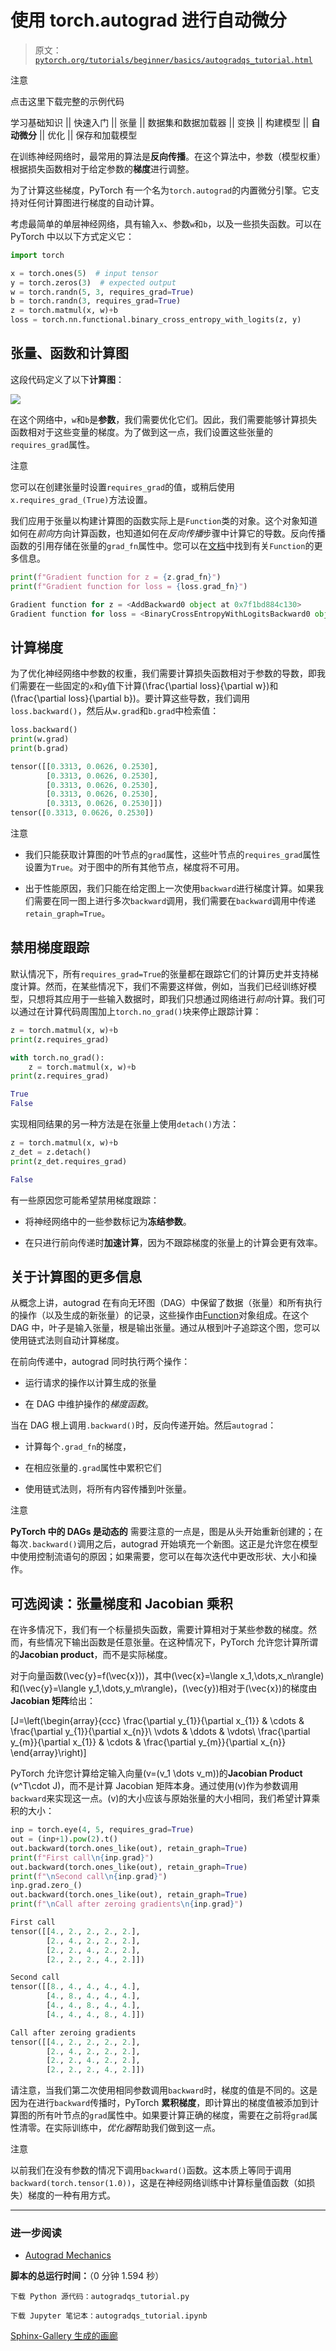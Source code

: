 # 使用 torch.autograd 进行自动微分

> 原文：[`pytorch.org/tutorials/beginner/basics/autogradqs_tutorial.html`](https://pytorch.org/tutorials/beginner/basics/autogradqs_tutorial.html)

注意

点击这里下载完整的示例代码

学习基础知识 || 快速入门 || 张量 || 数据集和数据加载器 || 变换 || 构建模型 || **自动微分** || 优化 || 保存和加载模型

在训练神经网络时，最常用的算法是**反向传播**。在这个算法中，参数（模型权重）根据损失函数相对于给定参数的**梯度**进行调整。

为了计算这些梯度，PyTorch 有一个名为`torch.autograd`的内置微分引擎。它支持对任何计算图进行梯度的自动计算。

考虑最简单的单层神经网络，具有输入`x`、参数`w`和`b`，以及一些损失函数。可以在 PyTorch 中以以下方式定义它：

```py
import torch

x = torch.ones(5)  # input tensor
y = torch.zeros(3)  # expected output
w = torch.randn(5, 3, requires_grad=True)
b = torch.randn(3, requires_grad=True)
z = torch.matmul(x, w)+b
loss = torch.nn.functional.binary_cross_entropy_with_logits(z, y) 
```

## 张量、函数和计算图

这段代码定义了以下**计算图**：

![](img/d0eedb65a2f210ca185c89e964ee05ec.png)

在这个网络中，`w`和`b`是**参数**，我们需要优化它们。因此，我们需要能够计算损失函数相对于这些变量的梯度。为了做到这一点，我们设置这些张量的`requires_grad`属性。

注意

您可以在创建张量时设置`requires_grad`的值，或稍后使用`x.requires_grad_(True)`方法设置。

我们应用于张量以构建计算图的函数实际上是`Function`类的对象。这个对象知道如何在*前向*方向计算函数，也知道如何在*反向传播*步骤中计算它的导数。反向传播函数的引用存储在张量的`grad_fn`属性中。您可以在[文档](https://pytorch.org/docs/stable/autograd.html#function)中找到有关`Function`的更多信息。

```py
print(f"Gradient function for z = {z.grad_fn}")
print(f"Gradient function for loss = {loss.grad_fn}") 
```

```py
Gradient function for z = <AddBackward0 object at 0x7f1bd884c130>
Gradient function for loss = <BinaryCrossEntropyWithLogitsBackward0 object at 0x7f1bd884c670> 
```

## 计算梯度

为了优化神经网络中参数的权重，我们需要计算损失函数相对于参数的导数，即我们需要在一些固定的`x`和`y`值下计算\(\frac{\partial loss}{\partial w}\)和\(\frac{\partial loss}{\partial b}\)。要计算这些导数，我们调用`loss.backward()`，然后从`w.grad`和`b.grad`中检索值：

```py
loss.backward()
print(w.grad)
print(b.grad) 
```

```py
tensor([[0.3313, 0.0626, 0.2530],
        [0.3313, 0.0626, 0.2530],
        [0.3313, 0.0626, 0.2530],
        [0.3313, 0.0626, 0.2530],
        [0.3313, 0.0626, 0.2530]])
tensor([0.3313, 0.0626, 0.2530]) 
```

注意

+   我们只能获取计算图的叶节点的`grad`属性，这些叶节点的`requires_grad`属性设置为`True`。对于图中的所有其他节点，梯度将不可用。

+   出于性能原因，我们只能在给定图上一次使用`backward`进行梯度计算。如果我们需要在同一图上进行多次`backward`调用，我们需要在`backward`调用中传递`retain_graph=True`。

## 禁用梯度跟踪

默认情况下，所有`requires_grad=True`的张量都在跟踪它们的计算历史并支持梯度计算。然而，在某些情况下，我们不需要这样做，例如，当我们已经训练好模型，只想将其应用于一些输入数据时，即我们只想通过网络进行*前向*计算。我们可以通过在计算代码周围加上`torch.no_grad()`块来停止跟踪计算：

```py
z = torch.matmul(x, w)+b
print(z.requires_grad)

with torch.no_grad():
    z = torch.matmul(x, w)+b
print(z.requires_grad) 
```

```py
True
False 
```

实现相同结果的另一种方法是在张量上使用`detach()`方法：

```py
z = torch.matmul(x, w)+b
z_det = z.detach()
print(z_det.requires_grad) 
```

```py
False 
```

有一些原因您可能希望禁用梯度跟踪：

+   将神经网络中的一些参数标记为**冻结参数**。

+   在只进行前向传递时**加速计算**，因为不跟踪梯度的张量上的计算会更有效率。

## 关于计算图的更多信息

从概念上讲，autograd 在有向无环图（DAG）中保留了数据（张量）和所有执行的操作（以及生成的新张量）的记录，这些操作由[Function](https://pytorch.org/docs/stable/autograd.html#torch.autograd.Function)对象组成。在这个 DAG 中，叶子是输入张量，根是输出张量。通过从根到叶子追踪这个图，您可以使用链式法则自动计算梯度。

在前向传递中，autograd 同时执行两个操作：

+   运行请求的操作以计算生成的张量

+   在 DAG 中维护操作的*梯度函数*。

当在 DAG 根上调用`.backward()`时，反向传递开始。然后`autograd`：

+   计算每个`.grad_fn`的梯度，

+   在相应张量的`.grad`属性中累积它们

+   使用链式法则，将所有内容传播到叶张量。

注意

**PyTorch 中的 DAGs 是动态的** 需要注意的一点是，图是从头开始重新创建的；在每次`.backward()`调用之后，autograd 开始填充一个新图。这正是允许您在模型中使用控制流语句的原因；如果需要，您可以在每次迭代中更改形状、大小和操作。

## 可选阅读：张量梯度和 Jacobian 乘积

在许多情况下，我们有一个标量损失函数，需要计算相对于某些参数的梯度。然而，有些情况下输出函数是任意张量。在这种情况下，PyTorch 允许您计算所谓的**Jacobian product**，而不是实际梯度。

对于向量函数\(\vec{y}=f(\vec{x})\)，其中\(\vec{x}=\langle x_1,\dots,x_n\rangle\)和\(\vec{y}=\langle y_1,\dots,y_m\rangle\)，\(\vec{y}\)相对于\(\vec{x}\)的梯度由**Jacobian 矩阵**给出：

\[J=\left(\begin{array}{ccc} \frac{\partial y_{1}}{\partial x_{1}} & \cdots & \frac{\partial y_{1}}{\partial x_{n}}\\ \vdots & \ddots & \vdots\\ \frac{\partial y_{m}}{\partial x_{1}} & \cdots & \frac{\partial y_{m}}{\partial x_{n}} \end{array}\right)\]

PyTorch 允许您计算给定输入向量\(v=(v_1 \dots v_m)\)的**Jacobian Product** \(v^T\cdot J\)，而不是计算 Jacobian 矩阵本身。通过使用\(v\)作为参数调用`backward`来实现这一点。\(v\)的大小应该与原始张量的大小相同，我们希望计算乘积的大小：

```py
inp = torch.eye(4, 5, requires_grad=True)
out = (inp+1).pow(2).t()
out.backward(torch.ones_like(out), retain_graph=True)
print(f"First call\n{inp.grad}")
out.backward(torch.ones_like(out), retain_graph=True)
print(f"\nSecond call\n{inp.grad}")
inp.grad.zero_()
out.backward(torch.ones_like(out), retain_graph=True)
print(f"\nCall after zeroing gradients\n{inp.grad}") 
```

```py
First call
tensor([[4., 2., 2., 2., 2.],
        [2., 4., 2., 2., 2.],
        [2., 2., 4., 2., 2.],
        [2., 2., 2., 4., 2.]])

Second call
tensor([[8., 4., 4., 4., 4.],
        [4., 8., 4., 4., 4.],
        [4., 4., 8., 4., 4.],
        [4., 4., 4., 8., 4.]])

Call after zeroing gradients
tensor([[4., 2., 2., 2., 2.],
        [2., 4., 2., 2., 2.],
        [2., 2., 4., 2., 2.],
        [2., 2., 2., 4., 2.]]) 
```

请注意，当我们第二次使用相同参数调用`backward`时，梯度的值是不同的。这是因为在进行`backward`传播时，PyTorch **累积梯度**，即计算出的梯度值被添加到计算图的所有叶节点的`grad`属性中。如果要计算正确的梯度，需要在之前将`grad`属性清零。在实际训练中，*优化器*帮助我们做到这一点。

注意

以前我们在没有参数的情况下调用`backward()`函数。这本质上等同于调用`backward(torch.tensor(1.0))`，这是在神经网络训练中计算标量值函数（如损失）梯度的一种有用方式。

* * *

### 进一步阅读

+   [Autograd Mechanics](https://pytorch.org/docs/stable/notes/autograd.html)

**脚本的总运行时间：**（0 分钟 1.594 秒）

`下载 Python 源代码：autogradqs_tutorial.py`

`下载 Jupyter 笔记本：autogradqs_tutorial.ipynb`

[Sphinx-Gallery 生成的画廊](https://sphinx-gallery.github.io)

